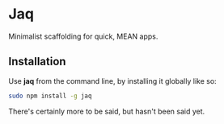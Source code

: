 # Jaq

Minimalist scaffolding for quick, MEAN apps.

## Installation

Use **jaq** from the command line, by installing it globally like so:
```bash
sudo npm install -g jaq
```

There's certainly more to be said, but hasn't been said yet.
